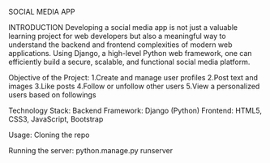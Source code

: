 SOCIAL MEDIA APP

INTRODUCTION 
Developing a social media app is not just a valuable learning project for web developers but also a meaningful way to understand the backend and frontend complexities of modern web applications. Using Django, a high-level Python web framework, one can efficiently build a secure, scalable, and functional social media platform.

Objective of the Project:
1.Create and manage user profiles
2.Post text and images
3.Like posts
4.Follow or unfollow other users
5.View a personalized users based on followings

Technology Stack:
Backend Framework: Django (Python)
Frontend: HTML5, CSS3, JavaScript, Bootstrap

Usage:
 Cloning the repo 

Running the server:
 python.manage.py runserver


